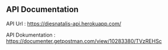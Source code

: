 ## API Documentation

API Url : https://diesnatalis-api.herokuapp.com/

API Dokumentation : https://documenter.getpostman.com/view/10283380/TVzREHSc